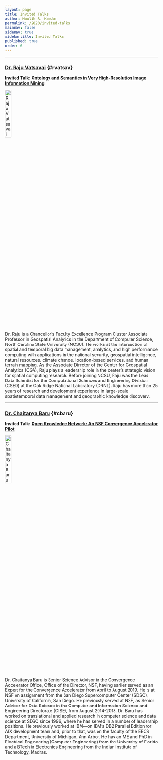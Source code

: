 ```yaml
---
layout: page
title: Invited Talks
author: Maulik R. Kamdar
permalink: /2020/invited-talks
mainnav: false
sidenav: true
sidebartitle: Invited Talks
published: true
order: 6
---
```


----------------------------------------------------------------

### [**Dr. Raju Vatsavai**](https://us2ts.org/2020/invited-talk-raju) {#rvatsav}

**Invited Talk:** [**Ontology and Semantics in Very High-Resolution Image Information Mining**](https://us2ts.org/2020/invited-talk-raju)

[<img src="https://us2ts.org/2020/images/rrvatsav.png" alt="Raju Vatsavai" width="20%">](https://www.csc.ncsu.edu/people/rrvatsav)

Dr. Raju is a Chancellor’s Faculty Excellence Program Cluster Associate Professor in Geospatial Analytics in the Department of Computer Science, North Carolina State University (NCSU). He works at the intersection of spatial and temporal big data management, analytics, and high performance computing with applications in the national security, geospatial intelligence, natural resources, climate change, location-based services, and human terrain mapping. As the Associate Director of the Center for Geospatial Analytics (CGA), Raju plays a leadership role in the center’s strategic vision for spatial computing research. Before joining NCSU, Raju was the Lead Data Scientist for the Computational Sciences and Engineering Division (CSED) at the Oak Ridge National Laboratory (ORNL). Raju has more than 25 years of research and development experience in large-scale spatiotemporal data management and geographic knowledge discovery. 

----------------------------------------------------------------

### [**Dr. Chaitanya Baru**](https://us2ts.org/2020/invited-talk-baru) {#cbaru}

**Invited Talk:** [**Open Knowledge Network: An NSF Convergence Accelerator Pilot**](https://us2ts.org/2020/invited-talk-baru)

[<img src="https://us2ts.org/2020/images/chaitanya-baru.png" alt="Chaitanya Baru" width="20%">](https://acid.sdsc.edu/users/chaitan-baru)

Dr. Chaitanya Baru is Senior Science Advisor in the Convergence Accelerator Office, Office of the Director, NSF, having earlier served as an Expert for the Convergence Accelerator from April to August 2019. He is at NSF on assignment from the San Diego Supercomputer Center (SDSC), University of California, San Diego. He previously served at NSF, as Senior Advisor for Data Science in the Computer and Information Science and Engineering Directorate (CISE), from August 2014-2018. Dr. Baru has worked on translational and applied research in computer science and data science at SDSC since 1996, where he has served in a number of leadership positions. He previously worked at IBM—on IBM’s DB2 Parallel Edition for AIX development team and, prior to that, was on the faculty of the EECS Department, University of Michigan, Ann Arbor. He has an ME and PhD in Electrical Engineering (Computer Engineering) from the University of Florida and a BTech in Electronics Engineering from the Indian Institute of Technology, Madras.
